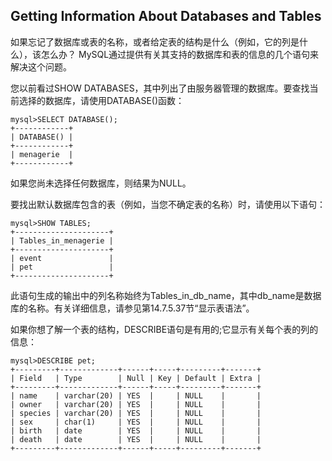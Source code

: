 ## Getting Information About Databases and Tables

如果忘记了数据库或表的名称，或者给定表的结构是什么（例如，它的列是什么），该怎么办？ MySQL通过提供有关其支持的数据库和表的信息的几个语句来解决这个问题。

您以前看过SHOW DATABASES，其中列出了由服务器管理的数据库。要查找当前选择的数据库，请使用DATABASE\(\)函数：

```
mysql>SELECT DATABASE();
+------------+
| DATABASE() |
+------------+
| menagerie  |
+------------+
```

如果您尚未选择任何数据库，则结果为NULL。

要找出默认数据库包含的表（例如，当您不确定表的名称）时，请使用以下语句：

```
mysql>SHOW TABLES;
+---------------------+
| Tables_in_menagerie |
+---------------------+
| event               |
| pet                 |
+---------------------+
```

此语句生成的输出中的列名称始终为Tables\_in\_db\_name，其中db\_name是数据库的名称。有关详细信息，请参见第14.7.5.37节“显示表语法”。

如果你想了解一个表的结构，DESCRIBE语句是有用的;它显示有关每个表的列的信息：

```
mysql>DESCRIBE pet;
+---------+-------------+------+-----+---------+-------+
| Field   | Type        | Null | Key | Default | Extra |
+---------+-------------+------+-----+---------+-------+
| name    | varchar(20) | YES  |     | NULL    |       |
| owner   | varchar(20) | YES  |     | NULL    |       |
| species | varchar(20) | YES  |     | NULL    |       |
| sex     | char(1)     | YES  |     | NULL    |       |
| birth   | date        | YES  |     | NULL    |       |
| death   | date        | YES  |     | NULL    |       |
+---------+-------------+------+-----+---------+-------+
```



